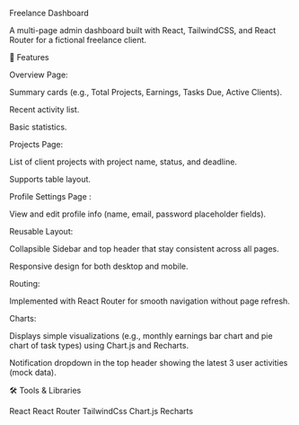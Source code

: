 Freelance Dashboard

A multi-page admin dashboard built with React, TailwindCSS, and React Router for a fictional freelance client.

📌 Features

Overview Page:

Summary cards (e.g., Total Projects, Earnings, Tasks Due, Active Clients).

Recent activity list.

Basic statistics.

Projects Page:

List of client projects with project name, status, and deadline.

Supports table layout.

Profile Settings Page :

View and edit profile info (name, email, password placeholder fields).

Reusable Layout:

Collapsible Sidebar and top header that stay consistent across all pages.

Responsive design for both desktop and mobile.

Routing:

Implemented with React Router for smooth navigation without page refresh.

Charts:

Displays simple visualizations (e.g., monthly earnings bar chart and pie chart of task types) using Chart.js and Recharts.

Notification dropdown in the top header showing the latest 3 user activities (mock data).

🛠️ Tools & Libraries

React
React Router
TailwindCss
Chart.js
Recharts
